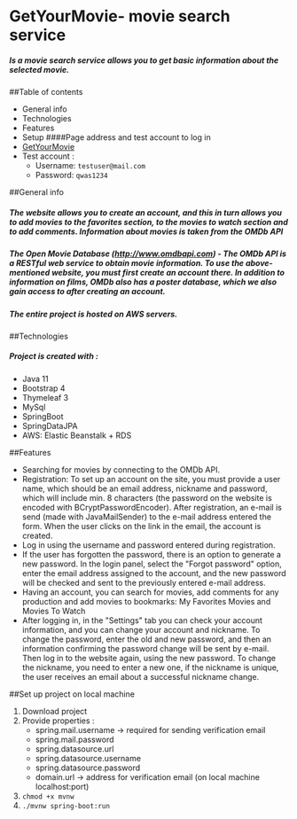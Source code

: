 # GetYourMovie- movie search service
##### Is a movie search service allows you to get basic information about the selected movie.
##Table of contents
* General info
* Technologies
* Features
* Setup
####Page address and test account to log in
* [GetYourMovie](http://filmweb-env.eba-r2xc5km2.eu-central-1.elasticbeanstalk.com)
* Test account : 
  - Username: `testuser@mail.com`
  - Password: `qwas1234`

##General info
##### The website allows you to create an account, and this in turn allows you to add movies to the favorites section, to the movies to watch section and to add comments. Information about movies is taken from the OMDb API
##### The Open Movie Database (http://www.omdbapi.com) - The OMDb API is a RESTful web service to obtain movie information. To use the above-mentioned website, you must first create an account there. In addition to information on films, OMDb also has a poster database, which we also gain access to after creating an account.
##### The entire project is hosted on AWS servers. 


##Technologies
##### Project is created with :
* Java 11 
* Bootstrap 4
* Thymeleaf 3
* MySql 
* SpringBoot
* SpringDataJPA
* AWS: Elastic Beanstalk + RDS


##Features
* Searching for movies by connecting to the OMDb API.
* Registration:
  To set up an account on the site, you must provide a user name, which should be an email address, nickname and password, which will include min. 8 characters (the password on the website is encoded with BCryptPasswordEncoder). After registration, an e-mail is send (made with JavaMailSender) to the e-mail address entered the form. When the user clicks on the link in the email, the account is created.
* Log in using the username and password entered during registration.
* If the user has forgotten the password, there is an option to generate a new password. In the login panel, select the "Forgot password" option, enter the email address assigned to the account, and the new password will be checked and sent to the previously entered e-mail address.
* Having an account, you can search for movies, add comments for any production and add movies to bookmarks: My Favorites Movies and Movies To Watch
* After logging in, in the "Settings" tab you can check your account information, and you can change your account and nickname. To change the password, enter the old and new password, and then an information confirming the password change will be sent by e-mail. Then log in to the website again, using the new password. To change the nickname, you need to enter a new one, if the nickname is unique, the user receives an email about a successful nickname change.


##Set up project on local machine 
1. Download project 
2. Provide properties :
   * spring.mail.username -> required for sending verification email
   * spring.mail.password
   * spring.datasource.url
   * spring.datasource.username
   * spring.datasource.password
   * domain.url -> address for verification email (on local machine localhost:port)
3. `chmod +x mvnw`
4. `./mvnw spring-boot:run`




